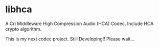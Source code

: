 # libhca
A Cri Middleware High Compression Audio (HCA) Codec. Include HCA crypto algorithm.


This is my next codec project. Still Developing!! Please wait...
